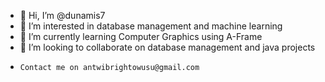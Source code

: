 - 👋 Hi, I’m @dunamis7
- 👀 I’m interested in database management and machine learning
- 🌱 I’m currently learning Computer Graphics using A-Frame
- 💞️ I’m looking to collaborate on database management and java projects 
-     Contact me on antwibrightowusu@gmail.com
<!---
dunamis7/dunamis7 is a ✨ special ✨ repository because its `README.md` (this file) appears on your GitHub profile.
You can click the Preview link to take a look at your changes.
--->
